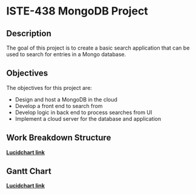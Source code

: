 # ISTE-438 MongoDB Project
## Description
The goal of this project is to create a basic search application that can be used to search for entries in a Mongo database.

## Objectives
The objectives for this project are:
- Design and host a MongoDB in the cloud
- Develop a front end to search from
- Develop logic in back end to process searches from UI
- Implement a cloud server for the database and application

## Work Breakdown Structure
**[Lucidchart link](https://lucid.app/lucidchart/abd79303-bfd5-4c3a-b6e2-41a55779b998/edit?invitationId=inv_ca9fceae-3ff5-4bd9-bf6f-31e531116bbc)**

## Gantt Chart
**[Lucidchart link](https://lucid.app/lucidchart/abd79303-bfd5-4c3a-b6e2-41a55779b998/edit?invitationId=inv_ca9fceae-3ff5-4bd9-bf6f-31e531116bbc)**